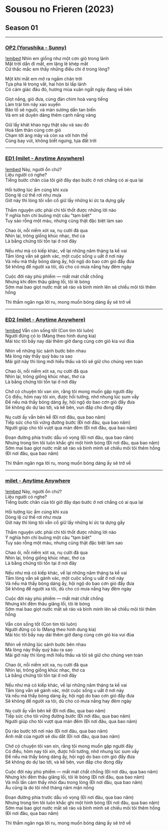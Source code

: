 # Sousou no Frieren (2023)

## Season 01

---

### [OP2 (Yorushika - Sunny)](https://youtu.be/iqsnJJK8GA4?si=w8-zfo-r8873-68R)
[!embed](https://files.catbox.moe/qzyn0q.mp4)
Nhìn em giống như một cơn gió trong lành  
Mặt trời dần đi mất, em lặng lẽ khép mắt  
Cứ thắc mắc em thấy những điều chi ở trong lòng? 

Một khi mắt em mở ra ngắm chân trời  
Tựa pha lê trong vắt, hai hòn bi lấp lánh  
Có cảm giác đâu đó, hương mùa xuân ngất ngây đang về bên 

Giọt nắng, gió đưa, cùng đàn chim hoà vang tiếng  
Làm trái tim này xao xuyến  
Bão tố sẽ nguôi, và màn sương dần tan biến  
Và em sẽ duyên dáng thêm cạnh nắng vàng 

Giữ lấy khát khao ngụ thật sâu và sau đó  
Hoà tấm thân cùng cơn gió  
Chạm tới áng mây và còn xa vời hơn thế  
Cùng bay vút, không biết ngưng, tựa đất trời

---

### [ED1 (milet - Anytime Anywhere)](https://youtu.be/7pmd0kt3FOs?si=7s45C2eVOJX2pvlQ)
[!embed](https://files.catbox.moe/6s4bj1.mp4)
Này, người ổn chứ?  
Liệu người có nghe?  
Tiếng bước chân của tôi giờ đây dạo bước ở nơi chẳng có ai qua lại

Hồi tưởng lúc ấm cúng khi xưa  
Dòng lệ cứ thế rơi như mưa  
Giờ này thì lòng tôi vẫn cố giữ lấy những kí ức ta dựng gầy

Thầm nguyện ước phải chi tôi thốt được những lời nào  
Ý nghĩa hơn chỉ buông một câu "tạm biệt"  
Tuy sáo rỗng một màu, nhưng cũng thật đặc biệt làm sao

Chao ôi, nỗi niềm xót xa, nụ cười đã qua  
Nhìn lại, trông giống khúc nhạc, thơ ca  
Là bằng chứng tôi tồn tại ở nơi đây

Nếu như mà có kiếp khác, về lại những năm tháng ta kề vai  
Tấm lòng vẫn sẽ gánh vác, một cuộc sống u uất ở nơi này  
Và nếu mà thấy bóng dáng ấy, hội ngộ do bao cơn gió đẩy đưa  
Sẽ không để người xa tôi, dù cho có mưa nắng hay đêm ngày

Cuộc đời này phù phiếm — mất mát chất chồng  
Nhưng khi đêm thâu giăng lối, tôi lẻ bóng  
Sớm mai bao giọt nước mắt sẽ ráo và bình minh lên sẽ chiếu môi tôi thêm hồng

Thì thầm ngân nga lời ru, mong muốn bóng dáng ấy sẽ trở về

---

### [ED2 (milet - Anytime Anywhere)](https://youtu.be/HAOQDCF0jQE?si=ROPED1FRc_r3YDNb)
[!embed](https://files.catbox.moe/2x1ulv.mp4)
Vẫn còn sống tốt (Con tim tôi luôn)  
Người đừng có lo (Mang theo hình dung kia)  
Mái tóc tôi bấy nay dài thêm giờ đang cùng cơn gió kia vui đùa

Nhìn về những lúc sánh bước bên nhau  
Mà lòng này thấy quý báu ra sao  
Mãi giờ này thì lòng mới hiểu thấu và tôi sẽ giữ cho chúng vẹn toàn

Chao ôi, nỗi niềm xót xa, nụ cười đã qua  
Nhìn lại, trông giống khúc nhạc, thơ ca  
Là bằng chứng tôi tồn tại ở nơi đây

Chớ có chuyện tôi van xin, rằng tôi mong muốn gặp người đây  
Có điều, hôm nay tôi xin, được hồi tưởng, nhớ nhung lúc sum vầy  
Để nếu mà thấy bóng dáng ấy, hội ngộ do bao cơn gió đẩy đưa  
Sẽ không do dự lao tới, và kề bên, vun đắp cho đong đầy

Nụ cười ấy vẫn bên kề (Đi nơi đâu, qua bao năm)  
Tiếp sức cho tôi vững đường bước (Đi nơi đâu, qua bao năm)  
Người giúp cho tôi vượt qua màn đêm (Đi nơi đâu, qua bao năm)

Đoạn đường phía trước dẫu vô vọng (Đi nơi đâu, qua bao năm)  
Nhưng trong tim tôi luôn khắc ghi một hình bóng (Đi nơi đâu, qua bao năm)  
Sớm mai bao giọt nước mắt sẽ ráo và bình minh sẽ chiếu môi tôi thêm hồng (Đi nơi đâu, qua bao năm)

Thì thầm ngân nga lời ru, mong muốn bóng dáng ấy sẽ trở về

---

### [milet - Anytime Anywhere](https://youtu.be/lv5R6C3hz54?si=Y8sU0ZeYPAWm_n4H)
[!embed](https://files.catbox.moe/karelt.mp4)
Này, người ổn chứ?  
Liệu người có nghe?  
Tiếng bước chân của tôi giờ đây dạo bước ở nơi chẳng có ai qua lại

Hồi tưởng lúc ấm cúng khi xưa  
Dòng lệ cứ thế rơi như mưa  
Giờ này thì lòng tôi vẫn cố giữ lấy những kí ức ta dựng gầy

Thầm nguyện ước phải chi tôi thốt được những lời nào  
Ý nghĩa hơn chỉ buông một câu "tạm biệt"  
Tuy sáo rỗng một màu, nhưng cũng thật đặc biệt làm sao

Chao ôi, nỗi niềm xót xa, nụ cười đã qua  
Nhìn lại, trông giống khúc nhạc, thơ ca  
Là bằng chứng tôi tồn tại ở nơi đây

Nếu như mà có kiếp khác, về lại những năm tháng ta kề vai  
Tấm lòng vẫn sẽ gánh vác, một cuộc sống u uất ở nơi này  
Và nếu mà thấy bóng dáng ấy, hội ngộ do bao cơn gió đẩy đưa  
Sẽ không để người xa tôi, dù cho có mưa nắng hay đêm ngày

Cuộc đời này phù phiếm — mất mát chất chồng  
Nhưng khi đêm thâu giăng lối, tôi lẻ bóng  
Sớm mai bao giọt nước mắt sẽ ráo và bình minh lên sẽ chiếu môi tôi thêm hồng

Vẫn còn sống tốt (Con tim tôi luôn)  
Người đừng có lo (Mang theo hình dung kia)  
Mái tóc tôi bấy nay dài thêm giờ đang cùng cơn gió kia vui đùa

Nhìn về những lúc sánh bước bên nhau  
Mà lòng này thấy quý báu ra sao  
Mãi giờ này thì lòng mới hiểu thấu và tôi sẽ giữ cho chúng vẹn toàn

Chao ôi, nỗi niềm xót xa, nụ cười đã qua  
Nhìn lại, trông giống khúc nhạc, thơ ca  
Là bằng chứng tôi tồn tại ở nơi đây

Nếu như mà có kiếp khác, về lại những năm tháng ta kề vai  
Tấm lòng vẫn sẽ gánh vác, một cuộc sống u uất ở nơi này  
Và nếu mà thấy bóng dáng ấy, hội ngộ do bao cơn gió đẩy đưa  
Sẽ không để người xa tôi, dù cho có mưa nắng hay đêm ngày

Nụ cười ấy vẫn bên kề (Đi nơi đâu, qua bao năm)  
Tiếp sức cho tôi vững đường bước (Đi nơi đâu, qua bao năm)  
Người giúp cho tôi vượt qua màn đêm (Đi nơi đâu, qua bao năm)

Dù rảo bước tới nơi nào (Đi nơi đâu, qua bao năm)  
Ánh mắt của người sẽ dìu dắt (Đi nơi đâu, qua bao năm)  

Chớ có chuyện tôi van xin, rằng tôi mong muốn gặp người đây  
Có điều, hôm nay tôi xin, được hồi tưởng, nhớ nhung lúc sum vầy  
Để nếu mà thấy bóng dáng ấy, hội ngộ do bao cơn gió đẩy đưa  
Sẽ không do dự lao tới, và kề bên, vun đắp cho đong đầy

Cuộc đời này phù phiếm — mất mát chất chồng (Đi nơi đâu, qua bao năm)  
Nhưng khi đêm thâu giăng lối, tôi lẻ bóng (Đi nơi đâu, qua bao năm)  
Và mỗi lần cảm thấy nhói đau trong lòng (Đi nơi đâu, qua bao năm)  
Âu cũng là do tôi nhớ tháng năm mặn nồng

Đoạn đường phía trước dẫu vô vọng (Đi nơi đâu, qua bao năm)  
Nhưng trong tim tôi luôn khắc ghi một hình bóng (Đi nơi đâu, qua bao năm)  
Sớm mai bao giọt nước mắt sẽ ráo và bình minh sẽ chiếu môi tôi thêm hồng (Đi nơi đâu, qua bao năm)  

Thì thầm ngân nga lời ru, mong muốn bóng dáng ấy sẽ trở về